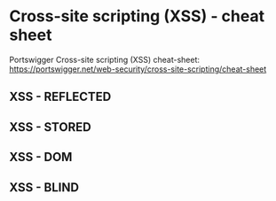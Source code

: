 # Cross-site scripting (XSS) - cheat sheet
Portswigger Cross-site scripting (XSS) cheat-sheet: https://portswigger.net/web-security/cross-site-scripting/cheat-sheet

## XSS - REFLECTED

## XSS - STORED

## XSS - DOM

## XSS - BLIND
